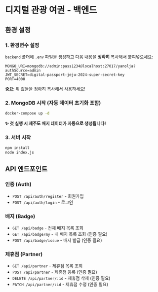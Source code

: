 # 디지털 관광 여권 - 백엔드

## 환경 설정

### 1. 환경변수 설정
`backend` 폴더에 `.env` 파일을 생성하고 다음 내용을 **정확히** 복사해서 붙여넣으세요:

```env
MONGO_URI=mongodb://admin:pass1234@localhost:27017/yanolja?authSource=admin
JWT_SECRET=digital-passport-jeju-2024-super-secret-key
PORT=4000
```

**중요**: 위 값들을 정확히 복사해서 사용하세요!

### 2. MongoDB 시작 (자동 데이터 초기화 포함)
```bash
docker-compose up -d
```

**✨ 첫 실행 시 제주도 배지 데이터가 자동으로 생성됩니다!**

### 3. 서버 시작
```bash
npm install
node index.js
```

## API 엔드포인트

### 인증 (Auth)
- `POST /api/auth/register` - 회원가입
- `POST /api/auth/login` - 로그인

### 배지 (Badge)
- `GET /api/badge` - 전체 배지 목록 조회
- `GET /api/badge/my` - 내 배지 목록 조회 (인증 필요)
- `POST /api/badge/issue` - 배지 발급 (인증 필요)

### 제휴점 (Partner)
- `GET /api/partner` - 제휴점 목록 조회
- `POST /api/partner` - 제휴점 등록 (인증 필요)
- `DELETE /api/partner/:id` - 제휴점 삭제 (인증 필요)
- `PATCH /api/partner/:id` - 제휴점 수정 (인증 필요) 